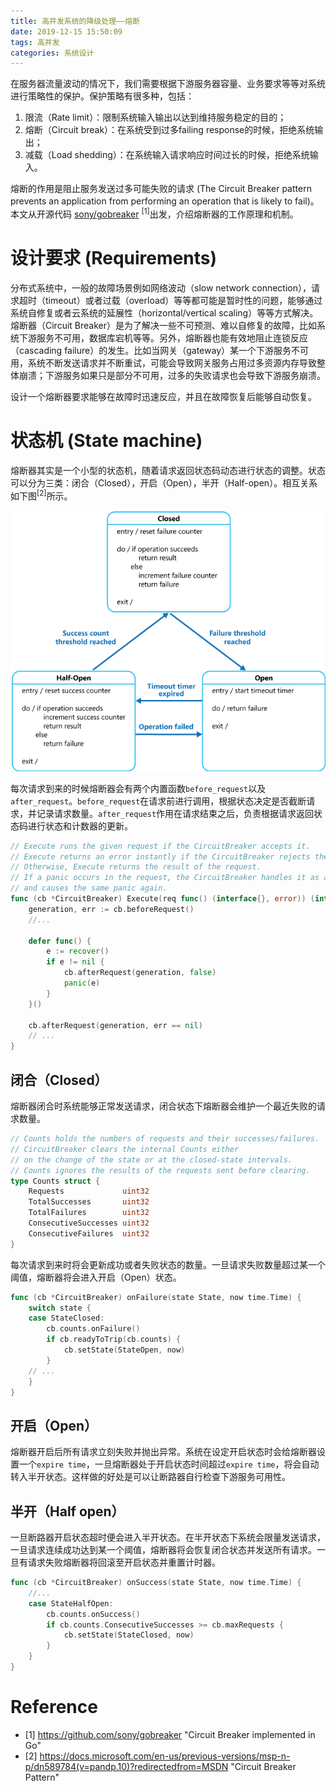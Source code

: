 ```yaml
---
title: 高并发系统的降级处理——熔断
date: 2019-12-15 15:50:09
tags: 高并发
categories: 系统设计
---
```


在服务器流量波动的情况下，我们需要根据下游服务器容量、业务要求等等对系统进行策略性的保护。保护策略有很多种，包括：

1. 限流（Rate limit）：限制系统输入输出以达到维持服务稳定的目的；
2. 熔断（Circuit break）：在系统受到过多failing response的时候，拒绝系统输出；
3. 减载（Load shedding）：在系统输入请求响应时间过长的时候，拒绝系统输入。

熔断的作用是阻止服务发送过多可能失败的请求 (The Circuit Breaker pattern prevents an application from performing an operation that is likely to fail)。本文从开源代码 [sony/gobreaker](https://github.com/sony/gobreaker) <sup>[1]</sup>出发，介绍熔断器的工作原理和机制。

# 设计要求 (Requirements)
分布式系统中，一般的故障场景例如网络波动（slow network connection），请求超时（timeout）或者过载（overload）等等都可能是暂时性的问题，能够通过系统自修复或者云系统的延展性（horizontal/vertical scaling）等等方式解决。熔断器（Circuit Breaker）是为了解决一些不可预测、难以自修复的故障，比如系统下游服务不可用，数据库宕机等等。另外，熔断器也能有效地阻止连锁反应（cascading failure）的发生。比如当网关（gateway）某一个下游服务不可用，系统不断发送请求并不断重试，可能会导致网关服务占用过多资源内存导致整体崩溃；下游服务如果只是部分不可用，过多的失败请求也会导致下游服务崩溃。

设计一个熔断器要求能够在故障时迅速反应，并且在故障恢复后能够自动恢复。

# 状态机 (State machine)
熔断器其实是一个小型的状态机，随着请求返回状态码动态进行状态的调整。状态可以分为三类：闭合（Closed），开启（Open），半开（Half-open）。相互关系如下图<sup>[2]</sup>所示。

![Circuit breaker state machine](/images/circuit_breaker.png "Circuit breaker state machine")

每次请求到来的时候熔断器会有两个内置函数`before_request`以及`after_request`。`before_request`在请求前进行调用，根据状态决定是否截断请求，并记录请求数量。`after_request`作用在请求结束之后，负责根据请求返回状态码进行状态和计数器的更新。

```go
// Execute runs the given request if the CircuitBreaker accepts it.
// Execute returns an error instantly if the CircuitBreaker rejects the request.
// Otherwise, Execute returns the result of the request.
// If a panic occurs in the request, the CircuitBreaker handles it as an error
// and causes the same panic again.
func (cb *CircuitBreaker) Execute(req func() (interface{}, error)) (interface{}, error) {
	generation, err := cb.beforeRequest()
	//...
	
	defer func() {
		e := recover()
		if e != nil {
			cb.afterRequest(generation, false)
			panic(e)
		}
	}()

	cb.afterRequest(generation, err == nil)
	// ...
}
```

## 闭合（Closed）
熔断器闭合时系统能够正常发送请求，闭合状态下熔断器会维护一个最近失败的请求数量。

```go
// Counts holds the numbers of requests and their successes/failures.
// CircuitBreaker clears the internal Counts either
// on the change of the state or at the closed-state intervals.
// Counts ignores the results of the requests sent before clearing.
type Counts struct {
	Requests             uint32
	TotalSuccesses       uint32
	TotalFailures        uint32
	ConsecutiveSuccesses uint32
	ConsecutiveFailures  uint32
}
```

每次请求到来时将会更新成功或者失败状态的数量。一旦请求失败数量超过某一个阈值，熔断器将会进入开启（Open）状态。

```go
func (cb *CircuitBreaker) onFailure(state State, now time.Time) {
	switch state {
	case StateClosed:
		cb.counts.onFailure()
		if cb.readyToTrip(cb.counts) {
			cb.setState(StateOpen, now)
		}
	// ...
	}
}
```

## 开启（Open）
熔断器开启后所有请求立刻失败并抛出异常。系统在设定开启状态时会给熔断器设置一个`expire time`，一旦熔断器处于开启状态时间超过`expire time`，将会自动转入半开状态。这样做的好处是可以让断路器自行检查下游服务可用性。

## 半开（Half open）
一旦断路器开启状态超时便会进入半开状态。在半开状态下系统会限量发送请求，一旦请求连续成功达到某一个阈值，熔断器将会恢复闭合状态并发送所有请求。一旦有请求失败熔断器将回滚至开启状态并重置计时器。

```go
func (cb *CircuitBreaker) onSuccess(state State, now time.Time) {
	//...
	case StateHalfOpen:
		cb.counts.onSuccess()
		if cb.counts.ConsecutiveSuccesses >= cb.maxRequests {
			cb.setState(StateClosed, now)
		}
	}
}
```

# Reference
* [1] <https://github.com/sony/gobreaker> "Circuit Breaker implemented in Go"
* [2] <https://docs.microsoft.com/en-us/previous-versions/msp-n-p/dn589784(v=pandp.10)?redirectedfrom=MSDN> "Circuit Breaker Pattern"


